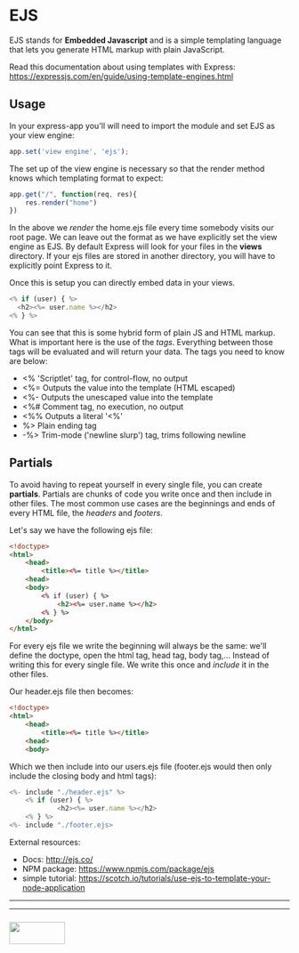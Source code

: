EJS
===

EJS stands for **Embedded Javascript** and is a simple templating language that lets you generate HTML markup with plain JavaScript. 

Read this documentation about using templates with Express: https://expressjs.com/en/guide/using-template-engines.html

Usage
---

In your express-app you'll will need to import the module and set EJS as your view engine:

```javascript
app.set('view engine', 'ejs');
```

The set up of the view engine is necessary so that the render method knows which templating format to expect:

```javascript
app.get("/", function(req, res){
    res.render("home")
})
```

In the above we _render_ the home.ejs file every time somebody visits our root page. We can leave out the format as we have explicitly set the view engine as EJS. By default Express will look for your files in the **views** directory. If your ejs files are stored in another directory, you will have to explicitly point Express to it.

Once this is setup you can directly embed data in your views.

```javascript
<% if (user) { %>
  <h2><%= user.name %></h2>
<% } %>
```

You can see that this is some hybrid form of plain JS and HTML markup. What is important here is the use of the _tags_. Everything between those tags will be evaluated and will return your data. The tags you need to know are below:

+ <% 'Scriptlet' tag, for control-flow, no output
+ <%= Outputs the value into the template (HTML escaped)
+ <%- Outputs the unescaped value into the template
+ <%# Comment tag, no execution, no output
+ <%% Outputs a literal '<%'
+ %> Plain ending tag
+ -%> Trim-mode ('newline slurp') tag, trims following newline

Partials
----

To avoid having to repeat yourself in every single file, you can create **partials**. Partials are chunks of code you write once and then include in other files. The most common use cases are the beginnings and ends of every HTML file, the _headers_ and _footers_.

Let's say we have the following ejs file:

```html
<!doctype>
<html>
    <head>
        <title><%= title %></title>
    <head>
    <body>
        <% if (user) { %>
            <h2><%= user.name %></h2>
        <% } %>
    </body>
</html>
```

For every ejs file we write the beginning will always be the same: we'll define the doctype, open the html tag, head tag, body tag,... Instead of writing this for every single file. We write this once and _include_ it in the other files.

Our header.ejs file then becomes:

```html
<!doctype>
<html>
    <head>
        <title><%= title %></title>
    <head>
    <body>
```

Which we then include into our users.ejs file (footer.ejs would then only include the closing body and html tags):

```javascript
<%- include "./header.ejs" %>
    <% if (user) { %>
            <h2><%= user.name %></h2>
    <% } %>
<%- include "./footer.ejs>
```

External resources:

+ Docs: http://ejs.co/
+ NPM package: https://www.npmjs.com/package/ejs
+ simple tutorial: https://scotch.io/tutorials/use-ejs-to-template-your-node-application

___
___
### <a href="http://elewa.education/blog" target="_blank"><img src="https://user-images.githubusercontent.com/18554853/34921062-506450ae-f97d-11e7-875f-6feeb26ad72d.png" width="100" height="40"/></a>

